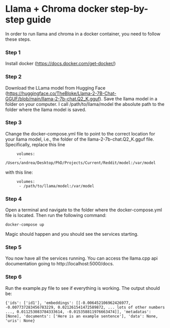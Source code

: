# Llama + Chroma docker step-by-step guide

In order to run llama and chroma in a docker container, you need to follow these steps.

### Step 1
Install docker (https://docs.docker.com/get-docker/)

### Step 2
Download the LLama model from Hugging Face (https://huggingface.co/TheBloke/Llama-2-7B-Chat-GGUF/blob/main/llama-2-7b-chat.Q2_K.gguf).
Save the llama model in a folder on your computer. I call /path/to/llama/model the absolute path to the folder where the llama model is saved.

### Step 3
Change the docker-compose.yml file to point to the correct location for your llama model, i.e., the folder of the llama-2-7b-chat.Q2_K.gguf file. 
Specifically, replace this line
```    
     volumes:
      - /Users/andrea/Desktop/PhD/Projects/Current/Reddit/model:/var/model
  ```
with this line:
```   
     volumes:
      - /path/to/llama/model:/var/model
  ```

### Step 4
Open a terminal and navigate to the folder where the docker-compose.yml file is located. Then run the following command:

```docker-compose up```

Magic should happen and you should see the services starting.

### Step 5
You now have all the services running. 
You can access the llama.cpp api documentation going to http://localhost:5000/docs.

### Step 6
Run the example.py file to see if everything is working. The output should be:
```
{'ids': ['id1'], 'embeddings': [[-0.006452106962426977, -0.007737283456783229, 0.021261541472589872, ... lots of other numbers ..., 0.011253083784333614, -0.015358811976663474]], 'metadatas': [None], 'documents': ['Here is an example sentence'], 'data': None, 'uris': None}
```